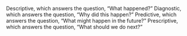 Descriptive, which answers the question, “What happened?”
Diagnostic, which answers the question, “Why did this happen?”
Predictive, which answers the question, “What might happen in the future?”
Prescriptive, which answers the question, “What should we do next?”